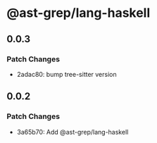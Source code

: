 # @ast-grep/lang-haskell

## 0.0.3

### Patch Changes

- 2adac80: bump tree-sitter version

## 0.0.2

### Patch Changes

- 3a65b70: Add @ast-grep/lang-haskell
